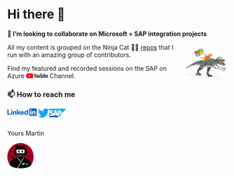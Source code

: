 # Hi there 👋

**👯 I’m looking to collaborate on Microsoft + SAP integration projects**

<img align="right" alt="ninja cat riding trex" src="https://raw.githubusercontent.com/MartinPankraz/ninja-unicorn/main/img/trex.gif" width="100px">

All my content is grouped on the Ninja Cat 🥷🐱 [repos](https://martinpankraz.github.io/ninja-unicorn/) that I run with an amazing group of contributors.

Find my featured and recorded sessions on the SAP on Azure <a href="https://www.youtube.com/c/SAPonAzure" ><img width="50px" src="img/YouTube.svg" /></a> Channel.

### 📫 How to reach me

<a href="https://www.linkedin.com/in/martin-pankraz/"><img align="left" alt="Martin's LinkedIn" width="70px" src="img/LinkedIn.svg" /></a><a href="https://twitter.com/martinpankraz" ><img align="left" width="25px" src="img/Twitter.svg" /></a><a href="https://people.sap.com/martin-pankraz#content:blogposts" ><img align="left" width="40px" src="img/sap.svg" /></a>

<br />
<br />

Yours
Martin

<a href="https://github.com/MartinPankraz/ninja-unicorn"><img alt="Ninja Cat" width="60px" src="https://raw.githubusercontent.com/MartinPankraz/ninja-unicorn/main/img/ninja.png" />
</a>
